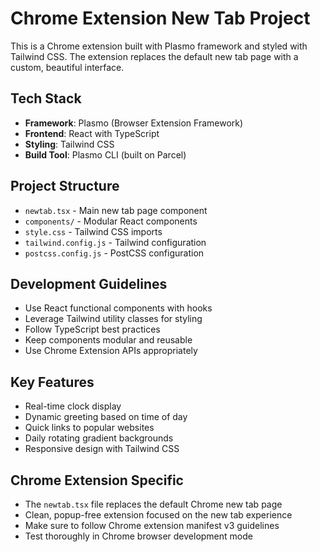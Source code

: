 <!-- Use this file to provide workspace-specific custom instructions to Copilot. For more details, visit https://code.visualstudio.com/docs/copilot/copilot-customization#_use-a-githubcopilotinstructionsmd-file -->

# Chrome Extension New Tab Project

This is a Chrome extension built with Plasmo framework and styled with Tailwind CSS. The extension replaces the default new tab page with a custom, beautiful interface.

## Tech Stack

- **Framework**: Plasmo (Browser Extension Framework)
- **Frontend**: React with TypeScript
- **Styling**: Tailwind CSS
- **Build Tool**: Plasmo CLI (built on Parcel)

## Project Structure

- `newtab.tsx` - Main new tab page component
- `components/` - Modular React components
- `style.css` - Tailwind CSS imports
- `tailwind.config.js` - Tailwind configuration
- `postcss.config.js` - PostCSS configuration

## Development Guidelines

- Use React functional components with hooks
- Leverage Tailwind utility classes for styling
- Follow TypeScript best practices
- Keep components modular and reusable
- Use Chrome Extension APIs appropriately

## Key Features

- Real-time clock display
- Dynamic greeting based on time of day
- Quick links to popular websites
- Daily rotating gradient backgrounds
- Responsive design with Tailwind CSS

## Chrome Extension Specific

- The `newtab.tsx` file replaces the default Chrome new tab page
- Clean, popup-free extension focused on the new tab experience
- Make sure to follow Chrome extension manifest v3 guidelines
- Test thoroughly in Chrome browser development mode
